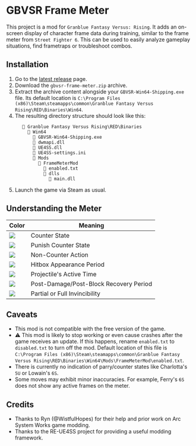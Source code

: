 # GBVSR Frame Meter

This project is a mod for `Granblue Fantasy Versus: Rising`. It adds an on-screen display of character frame data during training, similar to the frame meter from `Street Fighter 6`. This can be used to easily analyze gameplay situations, find frametraps or troubleshoot combos.

## Installation

1. Go to the [latest release](https://github.com/agersant/gbvsr-frame-meter/releases/latest) page.
2. Download the `gbvsr-frame-meter.zip` archive.
3. Extract the archive content alongside your `GBVSR-Win64-Shipping.exe` file. Its default location is `C:\Program Files (x86)\Steam\steamapps\common\Granblue Fantasy Versus Rising\RED\Binaries\Win64`.
4. The resulting directory structure should look like this:

```
      📁 Granblue Fantasy Versus Rising\RED\Binaries
        📁 Win64
          📄 GBVSR-Win64-Shipping.exe
          📄 dwmapi.dll
          📄 UE4SS.dll
          📄 UE4SS-settings.ini
          📁 Mods
            📁 FrameMeterMod
        	  📄 enabled.txt
        	  📁 dlls
        	    📄 main.dll
```

5. Launch the game via Steam as usual.

## Understanding the Meter

| Color                                                  | Meaning                                |
| ------------------------------------------------------ | -------------------------------------- |
| <img src="https://placehold.co/28x48/00B796/00B796" /> | Counter State                          |
| <img src="https://placehold.co/28x48/0170BE/0170BE" /> | Punish Counter State                   |
| <img src="https://placehold.co/28x48/42F8FD/42F8FD" /> | Non-Counter Action                     |
| <img src="https://placehold.co/28x48/CC2B67/CC2B67" /> | Hitbox Appearance Period               |
| <img src="https://placehold.co/28x48/C98002/C98002" /> | Projectile's Active Time               |
| <img src="https://placehold.co/28x48/FFF830/FFF830" /> | Post-Damage/Post-Block Recovery Period |
| <img src="https://placehold.co/28x48/F1F1F0/F1F1F0" /> | Partial or Full Invincibility          |

## Caveats

- This mod is not compatible with the free version of the game.
- ⚠ This mod is likely to stop working or even cause crashes after the game receives an update. If this happens, rename `enabled.txt` to `disabled.txt` to turn off the mod. Default location of this file is `C:\Program Files (x86)\Steam\steamapps\common\Granblue Fantasy Versus Rising\RED\Binaries\Win64\Mods\FrameMeterMod\enabled.txt`.
- There is currently no indication of parry/counter states like Charlotta's `5U` or Lowain's `6S`.
- Some moves may exhibit minor inaccuracies. For example, Ferry's `6S` does not show any active frames on the meter.

## Credits

- Thanks to Ryn (@WistfulHopes) for their help and prior work on Arc System Works game modding.
- Thanks to the RE-UE4SS project for providing a useful modding framework.
